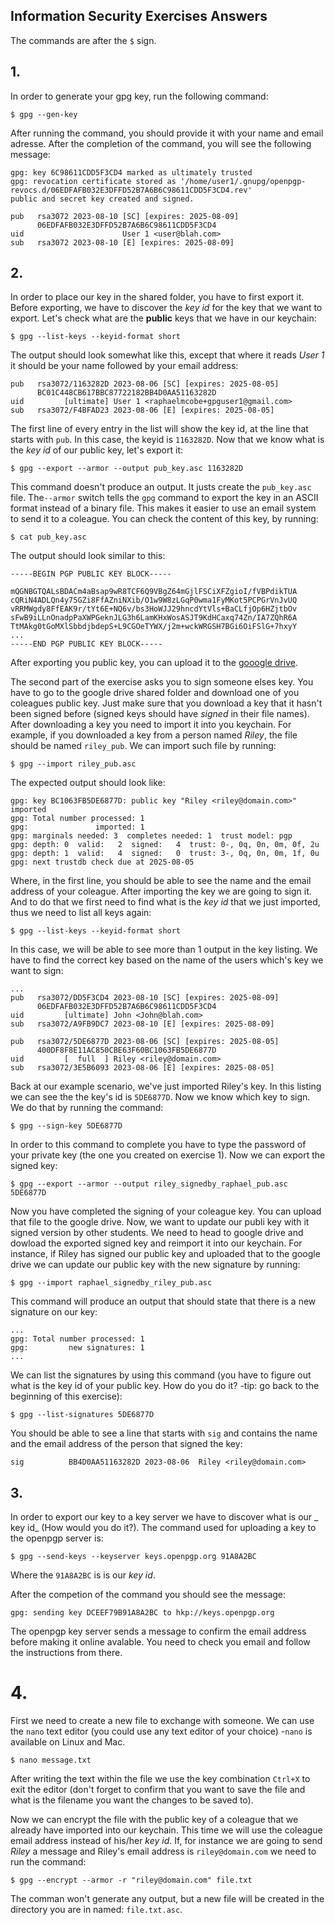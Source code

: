 ## Information Security Exercises Answers
The commands are after the `$` sign.



## 1.
In order to generate your gpg key, run the following command:

```
$ gpg --gen-key
```

After running the command, you should provide it with your name and email adresse. After the completion of the command, you will see the following message:

```
gpg: key 6C98611CDD5F3CD4 marked as ultimately trusted
gpg: revocation certificate stored as '/home/user1/.gnupg/openpgp-revocs.d/06EDFAFB032E3DFFD52B7A6B6C98611CDD5F3CD4.rev'
public and secret key created and signed.

pub   rsa3072 2023-08-10 [SC] [expires: 2025-08-09]
      06EDFAFB032E3DFFD52B7A6B6C98611CDD5F3CD4
uid                      User 1 <user@blah.com>
sub   rsa3072 2023-08-10 [E] [expires: 2025-08-09]
```

## 2. 
In order to place our key in the shared folder, you have to first export it. 
Before exporting, we have to discover the _key id_ for the key that we want to export. Let's check what are the **public** keys that we have in our keychain:

```
$ gpg --list-keys --keyid-format short
```

The output should look somewhat like this, except that where it reads _User 1_ it should be your name followed by your email address:

```
pub   rsa3072/1163282D 2023-08-06 [SC] [expires: 2025-08-05]
      BC01C448CB617BBC87722182BB4D0AA51163282D
uid         [ultimate] User 1 <raphaelmcobe+gpguser1@gmail.com>
sub   rsa3072/F4BFAD23 2023-08-06 [E] [expires: 2025-08-05]
```

The first line of every entry in the list will show the key id, at the line that starts with `pub`. In this case, the keyid is `1163282D`. 
Now that we know what is the _key id_ of our public key, let's export it: 

```
$ gpg --export --armor --output pub_key.asc 1163282D
```
This command doesn't produce an output. It justs create the `pub_key.asc` file. The`--armor` switch tells the `gpg` command to export the key in an ASCII format instead of a binary file. This makes it easier to use an email system to send it to a coleague.
You can check the content of this key, by running:

```
$ cat pub_key.asc
```

The output should look similar to this: 

```
-----BEGIN PGP PUBLIC KEY BLOCK-----

mQGNBGTQALsBDACm4aBsap9wR8TCF6Q9VBgZ64mGjlFSCiXFZgioI/fVBPdikTUA
cQRiN4ADLQn4y75GZi8FfAZniNXib/O1w9W8zLGqP0wma1FyMKot5PCPGrVnJvUQ
vRRMWgdy8FfEAK9r/tYt6E+NQ6v/bs3HoWJJ29hncdYtVls+BaCLfjOp6HZjtbOv
sFwB9iLLnOnadpPaXWPGeknJLG3h6LamKHxWosASJT9KdHCaxq74Zn/IA7ZQhR6A
TtMAkg0tGoMXlSbbdjbdepS+L9CGOeTYWX/j2m+wckWRGSH7BGi6OiFSlG+7hxyY
...
-----END PGP PUBLIC KEY BLOCK-----

```

After exporting you public key, you can upload it to the [gooogle drive](https://drive.google.com/drive/folders/1z5UMskD5PmKyfFfqSWpbK7n-obwDB0kz?usp=sharing).

The second part of the exercise asks you to sign someone elses key. You have to go to the google drive shared folder and download one of you coleagues public key. 
Just make sure that you download a key that it hasn't been signed before (signed keys should have _signed_ in their file names).
After downloading a key you need to import it into you keychain. For example, if you downloaded a key from a person named _Riley_, the file should be named `riley_pub`. We can import such file by running:

```
$ gpg --import riley_pub.asc
```
The expected output should look like: 

```
gpg: key BC1063FB5DE6877D: public key "Riley <riley@domain.com>" imported
gpg: Total number processed: 1
gpg:               imported: 1
gpg: marginals needed: 3  completes needed: 1  trust model: pgp
gpg: depth: 0  valid:   2  signed:   4  trust: 0-, 0q, 0n, 0m, 0f, 2u
gpg: depth: 1  valid:   4  signed:   0  trust: 3-, 0q, 0n, 0m, 1f, 0u
gpg: next trustdb check due at 2025-08-05

```
Where, in the first line, you should be able to see the name and the email address of your coleague.
After importing the key we are going to sign it. And to do that we first need to find what is the _key id_ that we just imported, thus we need to list all keys again:

```
$ gpg --list-keys --keyid-format short 
```

In this case, we will be able to see more than 1 output in the key listing. We have to find the correct key based on the name of the users which's key we want to sign:

```
...
pub   rsa3072/DD5F3CD4 2023-08-10 [SC] [expires: 2025-08-09]
      06EDFAFB032E3DFFD52B7A6B6C98611CDD5F3CD4
uid         [ultimate] John <John@blah.com>
sub   rsa3072/A9FB9DC7 2023-08-10 [E] [expires: 2025-08-09]

pub   rsa3072/5DE6877D 2023-08-06 [SC] [expires: 2025-08-05]
      400DF8F8E11AC850CBE63F60BC1063FB5DE6877D
uid         [  full  ] Riley <riley@domain.com>
sub   rsa3072/3E5B6093 2023-08-06 [E] [expires: 2025-08-05]

```

Back at our example scenario, we've just imported Riley's key. In this listing we can see the the key's id is `5DE6877D`. Now we know which key to sign. We do that by running the command:

```
$ gpg --sign-key 5DE6877D
```
In order to this command to complete you have to type the password of your private key (the one you created on exercise 1). Now we can export the signed key:

```
$ gpg --export --armor --output riley_signedby_raphael_pub.asc 5DE6877D
```

Now you have completed the signing of your coleague key. You can upload that file to the google drive.
Now, we want to update our publi key with it signed version by other students. We need to head to google drive and dowload the exported signed key and reimport it into our keychain.
For instance, if Riley has signed our public key and uploaded that to the google drive we can update our public key with the new signature by running: 

```
$ gpg --import raphael_signedby_riley_pub.asc
```

This command will produce an output that should state that there is a new signature on our key:

```
...
gpg: Total number processed: 1
gpg:         new signatures: 1
...
```

We can list the signatures by using this command (you have to figure out what is the key id of your public key. How do you do it? -tip: go back to the beginning of this exercise): 

```
$ gpg --list-signatures 5DE6877D
```

You should be able to see a line that starts with `sig` and contains the name and the email address of the person that signed the key:

```
sig          BB4D0AA51163282D 2023-08-06  Riley <riley@domain.com>
```

## 3.

In order to export our key to a key server we have to discover what is our _ key id_ (How would you do it?).
The command used for uploading a key to the openpgp server is:

```
$ gpg --send-keys --keyserver keys.openpgp.org 91A8A2BC
```
Where the `91A8A2BC` is is our _key id_.

After the competion of the command you should see the message: 
```
gpg: sending key DCEEF79B91A8A2BC to hkp://keys.openpgp.org
```
The openpgp key server sends a message to confirm the email address before making it online avalable. You need to check you email and follow the instructions from there.

# 4. 
First we need to create a new file to exchange with someone. We can use the `nano` text editor (you could use any text editor of your choice) -`nano` is available on Linux and Mac. 

```
$ nano message.txt
```

After writing the text within the file  we use the key combination `Ctrl+X` to exit the editor 
(don't forget to confirm that you want to save the file and what is the filename you want the changes to be saved to).

Now we can encrypt the file with the public key of a coleague that we already have imported into our keychain. This time we will use the coleague email address instead of his/her _key id_. 
If, for instance we are going to send _Riley_ a message and Riley's email address is `riley@domain.com` we need to run the command:

```
$ gpg --encrypt --armor -r "riley@domain.com" file.txt
```
The comman won't generate any output, but a new file will be created in the directory you are in named: `file.txt.asc`.






